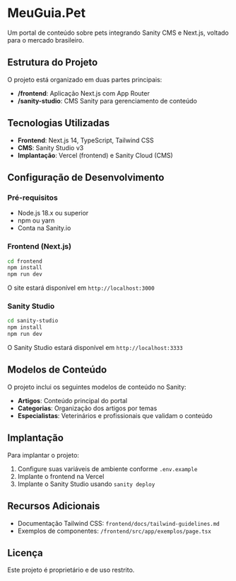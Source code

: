 # MeuGuia.Pet

Um portal de conteúdo sobre pets integrando Sanity CMS e Next.js, voltado para o mercado brasileiro.

## Estrutura do Projeto

O projeto está organizado em duas partes principais:

- **/frontend**: Aplicação Next.js com App Router
- **/sanity-studio**: CMS Sanity para gerenciamento de conteúdo

## Tecnologias Utilizadas

- **Frontend**: Next.js 14, TypeScript, Tailwind CSS
- **CMS**: Sanity Studio v3
- **Implantação**: Vercel (frontend) e Sanity Cloud (CMS)

## Configuração de Desenvolvimento

### Pré-requisitos

- Node.js 18.x ou superior
- npm ou yarn
- Conta na Sanity.io

### Frontend (Next.js)

```bash
cd frontend
npm install
npm run dev
```

O site estará disponível em `http://localhost:3000`

### Sanity Studio

```bash
cd sanity-studio
npm install
npm run dev
```

O Sanity Studio estará disponível em `http://localhost:3333`

## Modelos de Conteúdo

O projeto inclui os seguintes modelos de conteúdo no Sanity:

- **Artigos**: Conteúdo principal do portal
- **Categorias**: Organização dos artigos por temas
- **Especialistas**: Veterinários e profissionais que validam o conteúdo

## Implantação

Para implantar o projeto:

1. Configure suas variáveis de ambiente conforme `.env.example`
2. Implante o frontend na Vercel
3. Implante o Sanity Studio usando `sanity deploy`

## Recursos Adicionais

- Documentação Tailwind CSS: `frontend/docs/tailwind-guidelines.md`
- Exemplos de componentes: `/frontend/src/app/exemplos/page.tsx`

## Licença

Este projeto é proprietário e de uso restrito. 